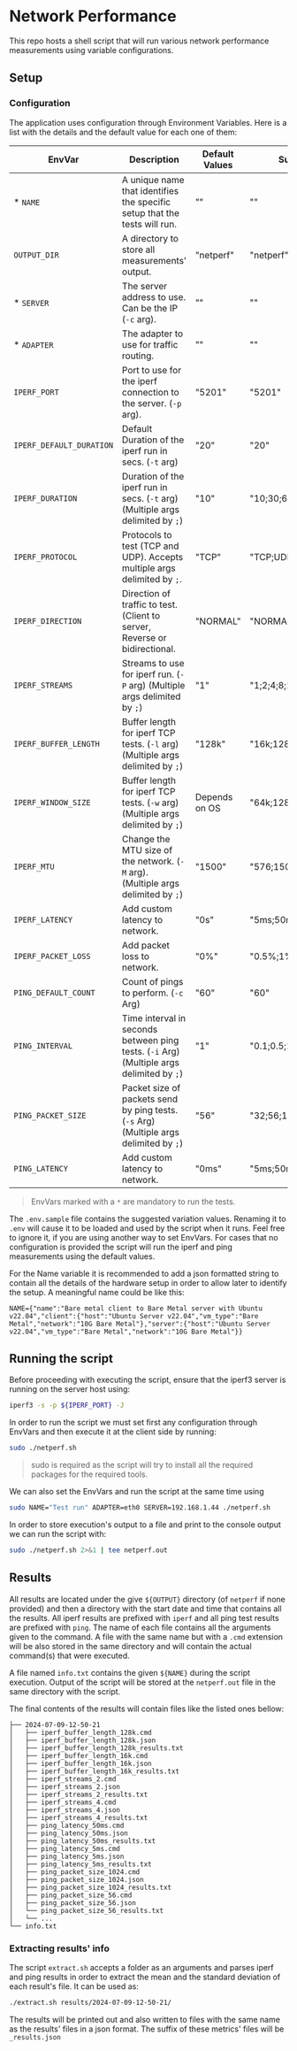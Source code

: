 # Network Performance

This repo hosts a shell script that will run various network performance measurements using variable configurations.

## Setup

### Configuration

The application uses configuration through Environment Variables. Here is a list with the details and the default
value for each one of them:


| EnvVar                   | Description                                                                              | Default Values | Suggested Variation Values          |
|--------------------------|------------------------------------------------------------------------------------------|----------------|-------------------------------------|
| * `NAME`                 | A unique name that identifies the specific setup that the tests will run.                | ""             | ""                                  |
| `OUTPUT_DIR`             | A directory to store all measurements' output.                                           | "netperf"      | "netperf"                           |
| * `SERVER`               | The server address to use. Can be the IP (`-c` arg).                                     | ""             | ""                                  |
| * `ADAPTER`              | The adapter to use for traffic routing.                                                  | ""             | ""                                  |
| `IPERF_PORT`             | Port to use for the iperf connection to the server. (`-p` arg).                          | "5201"         | "5201"                              |
| `IPERF_DEFAULT_DURATION` | Default Duration of the iperf run in secs. (`-t` arg)                                    | "20"           | "20"                                |
| `IPERF_DURATION`         | Duration of the iperf run in secs. (`-t` arg) (Multiple args delimited by `;`)           | "10"           | "10;30;60;300"                      |
| `IPERF_PROTOCOL`         | Protocols to test (TCP and UDP). Accepts multiple args delimited by `;`.                 | "TCP"          | "TCP;UDP"                           |
| `IPERF_DIRECTION`        | Direction of traffic to test. (Client to server, Reverse or bidirectional.               | "NORMAL"       | "NORMAL;REVERSE;BIDIRECTIONAL"      |
| `IPERF_STREAMS`          | Streams to use for iperf run. (`-P` arg) (Multiple args delimited by `;`)                | "1"            | "1;2;4;8;16"                        |
| `IPERF_BUFFER_LENGTH`    | Buffer length for iperf TCP tests. (`-l` arg) (Multiple args delimited by `;`)           | "128k"         | "16k;128k;1M"                       |
| `IPERF_WINDOW_SIZE`      | Buffer length for iperf TCP tests. (`-w` arg) (Multiple args delimited by `;`)           | Depends on OS  | "64k;128k;1M"                       |
| `IPERF_MTU`              | Change the MTU size of the network. (`-M` arg). (Multiple args delimited by `;`)         | "1500"         | "576;1500;9000;1472;2000;3000;4000" |
| `IPERF_LATENCY`          | Add custom latency to network.                                                           | "0s"           | "5ms;50ms;100ms"                    |
| `IPERF_PACKET_LOSS`      | Add packet loss to network.                                                              | "0%"           | "0.5%;1%;3%"                        |
| `PING_DEFAULT_COUNT`     | Count of pings to perform. (`-c` Arg)                                                    | "60"           | "60"                                |
| `PING_INTERVAL`          | Time interval in seconds between ping tests. (`-i` Arg) (Multiple args delimited by `;`) | "1"            | "0.1;0.5;1;5"                       |
| `PING_PACKET_SIZE`       | Packet size of packets send by ping tests. (`-s` Arg) (Multiple args delimited by `;`)   | "56"           | "32;56;128;1024;4096"               |
| `PING_LATENCY`           | Add custom latency to network.                                                           | "0ms"          | "5ms;50ms;100ms"                    |

> EnvVars marked with a `*` are mandatory to run the tests.

The `.env.sample` file contains the suggested variation values. Renaming it to `.env` will cause it to be loaded and 
used by the script when it runs. Feel free to ignore it, if you are using another way to set EnvVars. For cases that no 
configuration is provided the script will run the iperf and ping measurements using the default values.

For the Name variable it is recommended to add a json formatted string to contain all the details of the hardware setup 
in order to allow later to identify the setup. A meaningful name could be like this:
```
NAME={"name":"Bare metal client to Bare Metal server with Ubuntu v22.04","client":{"host":"Ubuntu Server v22.04","vm_type":"Bare Metal","network":"10G Bare Metal"},"server":{"host":"Ubuntu Server v22.04","vm_type":"Bare Metal","network":"10G Bare Metal"}}
```

## Running the script

Before proceeding with executing the script, ensure that the iperf3 server is running on the server host using:
```bash
iperf3 -s -p ${IPERF_PORT} -J
```

In order to run the script we must set first any configuration through EnvVars and then execute it at the client side 
by running:
```bash
sudo ./netperf.sh
```

> sudo is required as the script will try to install all the required packages for the required tools.

We can also set the EnvVars and run the script at the same time using
```bash
sudo NAME="Test run" ADAPTER=eth0 SERVER=192.168.1.44 ./netperf.sh
```

In order to store execution's output to a file and print to the console output we can run the script with:
```bash
sudo ./netperf.sh 2>&1 | tee netperf.out
```

## Results

All results are located under the give `${OUTPUT}` directory (of `netperf` if none provided) and then a directory with 
the start date and time that contains all the results. All iperf results are prefixed with `iperf` and all ping test 
results are prefixed with `ping`. The name of each file contains all the arguments given to the command. A file with 
the same name but with a `.cmd` extension will be also stored in the same directory and will contain the actual 
command(s) that were executed. 

A file named `info.txt` contains the given `${NAME}` during the script execution. Output of the script will be stored 
at the `netperf.out` file in the same directory with the script.

The final contents of the results will contain files like the listed ones bellow:
```
├── 2024-07-09-12-50-21
│   ├── iperf_buffer_length_128k.cmd
│   ├── iperf_buffer_length_128k.json
│   ├── iperf_buffer_length_128k_results.txt
│   ├── iperf_buffer_length_16k.cmd
│   ├── iperf_buffer_length_16k.json
│   ├── iperf_buffer_length_16k_results.txt
│   ├── iperf_streams_2.cmd
│   ├── iperf_streams_2.json
│   ├── iperf_streams_2_results.txt
│   ├── iperf_streams_4.cmd
│   ├── iperf_streams_4.json
│   ├── iperf_streams_4_results.txt
│   ├── ping_latency_50ms.cmd
│   ├── ping_latency_50ms.json
│   ├── ping_latency_50ms_results.txt
│   ├── ping_latency_5ms.cmd
│   ├── ping_latency_5ms.json
│   ├── ping_latency_5ms_results.txt
│   ├── ping_packet_size_1024.cmd
│   ├── ping_packet_size_1024.json
│   ├── ping_packet_size_1024_results.txt
│   ├── ping_packet_size_56.cmd
│   ├── ping_packet_size_56.json
│   └── ping_packet_size_56_results.txt
│   └── ...
└── info.txt
```

### Extracting results' info

The script `extract.sh` accepts a folder as an arguments and parses iperf and ping results in order to extract the mean 
and the standard deviation of each result's file. It can be used as:
```bash
./extract.sh results/2024-07-09-12-50-21/
```

The results will be printed out and also written to files with the same name as the results' files in a json format.
The suffix of these metrics' files will be `_results.json` 